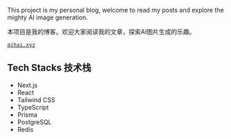 This project is my personal blog, welcome to read my posts and explore the mighty AI image generation.

本项目是我的博客。欢迎大家阅读我的文章，探索AI图片生成的乐趣。

[`qihai.xyz`](www.qihai.xyz)

## Tech Stacks 技术栈

- Next.js
- React
- Tailwind CSS
- TypeScript
- Prisma
- PostgreSQL
- Redis


